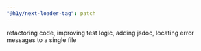 ```yaml
---
"@h1y/next-loader-tag": patch
---
```


refactoring code, improving test logic, adding jsdoc, locating error messages to a single file

